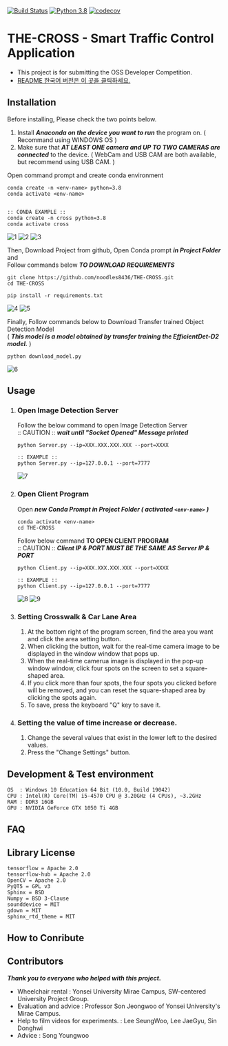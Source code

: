 
[![Build Status](https://app.travis-ci.com/noodles8436/THE-CROSS.svg?branch=main)](https://app.travis-ci.com/noodles8436/THE-CROSS) [![Python 3.8](https://img.shields.io/badge/python-3.8-blue.svg)](https://www.python.org/downloads/release/python-3812/) [![codecov](https://codecov.io/gh/noodles8436/THE-CROSS/branch/main/graph/badge.svg?token=785SLIJ1OO)](https://codecov.io/gh/noodles8436/THE-CROSS)
# THE-CROSS - Smart Traffic Control Application   
- This project is for submitting the OSS Developer Competition.
- [README 한국어 버전은 이 곳을 클릭하세요.](https://github.com/noodles8436/THE-CROSS/blob/main/README_KR.md)

Installation
-----------------------

Before installing, Please check the two points below.   
1. Install ***Anaconda on the device you want to run*** the program on. ( Recommand using WINDOWS OS )
2. Make sure that ***AT LEAST ONE camera and UP TO TWO CAMERAS are connected*** to the device.
( WebCam and USB CAM are both available, but recommend using USB CAM. )   

   
Open command prompt and create conda environment
```
conda create -n <env-name> python=3.8
conda activate <env-name>


:: CONDA EXAMPLE ::
conda create -n cross python=3.8
conda activate cross
```

![1](https://github.com/noodles8436/THE-CROSS/blob/main/README_PHOTO/1.png)
![2](https://github.com/noodles8436/THE-CROSS/blob/main/README_PHOTO/2.PNG)
![3](https://github.com/noodles8436/THE-CROSS/blob/main/README_PHOTO/3.PNG)


Then, Download Project from github, Open Conda prompt ***in Project Folder*** and   
Follow commands below ***TO DOWNLOAD REQUIREMENTS***
```
git clone https://github.com/noodles8436/THE-CROSS.git
cd THE-CROSS

pip install -r requirements.txt
```

![4](https://github.com/noodles8436/THE-CROSS/blob/main/README_PHOTO/4.PNG)
![5](https://github.com/noodles8436/THE-CROSS/blob/main/README_PHOTO/5.PNG)


Finally, Follow commands below to Download Transfer trained Object Detection Model   
( ***This model is a model obtained by transfer training the EfficientDet-D2 model.*** )

```
python download_model.py
```

![6](https://github.com/noodles8436/THE-CROSS/blob/main/README_PHOTO/6.PNG)


Usage
-----------------------

 1. ### Open Image Detection Server   
    Follow the below command to open Image Detection Server   
    :: CAUTION :: ***wait until "Socket Opened" Message printed***
    ```
    python Server.py --ip=XXX.XXX.XXX.XXX --port=XXXX
    
    :: EXAMPLE ::
    python Server.py --ip=127.0.0.1 --port=7777
    ```
    
    ![7](https://github.com/noodles8436/THE-CROSS/blob/main/README_PHOTO/7.PNG)
    
 2. ### Open Client Program
    Open ***new Conda Prompt in Project Folder ( activated `<env-name>` )***
    ```
    conda activate <env-name>
    cd THE-CROSS
    ```
    Follow below command **TO OPEN CLIENT PROGRAM**   
    :: CAUTION :: ***Client IP & PORT MUST BE THE SAME AS Server IP & PORT***
    ```
    python Client.py --ip=XXX.XXX.XXX.XXX --port=XXXX
    
    :: EXAMPLE ::
    python Client.py --ip=127.0.0.1 --port=7777
    ```
    
    ![8](https://github.com/noodles8436/THE-CROSS/blob/main/README_PHOTO/8.PNG)
    ![9](https://github.com/noodles8436/THE-CROSS/blob/main/README_PHOTO/9.PNG)

   
3. ### Setting Crosswalk & Car Lane Area
   1. At the bottom right of the program screen, find the area you want and click the area setting button.
   2. When clicking the button, wait for the real-time camera image to be displayed in the window window that pops up.
   3. When the real-time camerua image is displayed in the pop-up window window, click four spots on the screen to set a square-shaped area.
   4. If you click more than four spots, the four spots you clicked before will be removed, and you can reset the square-shaped area by clicking the spots again.
   5. To save, press the keyboard "Q" key to save it.

4. ### Setting the value of time increase or decrease.
   1. Change the several values that exist in the lower left to the desired values. 
   2. Press the "Change Settings" button.

Development & Test environment
----------------------
    OS  : Windows 10 Education 64 Bit (10.0, Build 19042)
    CPU : Intel(R) Core(TM) i5-4570 CPU @ 3.20GHz (4 CPUs), ~3.2GHz
    RAM : DDR3 16GB
    GPU : NVIDIA GeForce GTX 1050 Ti 4GB

FAQ
----------------------

Library License
----------------------
```
tensorflow = Apache 2.0   
tensorflow-hub = Apache 2.0   
OpenCV = Apache 2.0   
PyQT5 = GPL v3   
Sphinx = BSD
Numpy = BSD 3-Clause   
sounddevice = MIT   
gdown = MIT   
sphinx_rtd_theme = MIT   
```

How to Conribute
----------------------

Contributors
----------------------
***Thank you to everyone who helped with this project.***
- Wheelchair rental : Yonsei University Mirae Campus, SW-centered University Project Group.   
- Evaluation and advice : Professor Son Jeongwoo of Yonsei University's Mirae Campus.   
- Help to film videos for experiments. : Lee SeungWoo, Lee JaeGyu, Sin Donghwi   
- Advice : Song Youngwoo   
